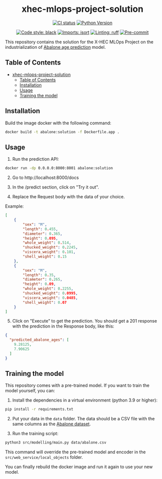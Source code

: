 <div align="center">

# xhec-mlops-project-solution

[![CI status](https://github.com/artefactory/xhec-mlops-project-solution/actions/workflows/ci.yaml/badge.svg)](https://github.com/artefactory/xhec-mlops-project-solution/actions/workflows/ci.yaml?query=branch%3Amain)
[![Python Version](https://img.shields.io/badge/python-3.9%20%7C%203.10-blue.svg)]()

[![Code style: black](https://img.shields.io/badge/code%20style-black-000000.svg)](https://github.com/psf/black)
[![Imports: isort](https://img.shields.io/badge/%20imports-isort-%231674b1?style=flat&labelColor=ef8336)](https://pycqa.github.io/isort/)
[![Linting: ruff](https://img.shields.io/endpoint?url=https://raw.githubusercontent.com/charliermarsh/ruff/main/assets/badge/v2.json)](https://github.com/astral-sh/ruff)
[![Pre-commit](https://img.shields.io/badge/pre--commit-enabled-informational?logo=pre-commit&logoColor=white)](https://github.com/artefactory/xhec-mlops-project-solution/blob/main/.pre-commit-config.yaml)
</div>

This repository contains the solution for the X-HEC MLOps Project on the industrialization of [Abalone age prediction](https://www.kaggle.com/datasets/rodolfomendes/abalone-dataset) model.

## Table of Contents

- [xhec-mlops-project-solution](#xhec-mlops-project-solution)
  - [Table of Contents](#table-of-contents)
  - [Installation](#installation)
  - [Usage](#usage)
  - [Training the model](#training-the-model)

## Installation

Build the image docker with the following command:

```bash
docker build -t abalone:solution -f Dockerfile.app .
```

## Usage

1. Run the prediction API:

```bash
docker run -dp 0.0.0.0:8000:8001 abalone:solution
```

2. Go to http://localhost:8000/docs

3. In the /predict section, click on "Try it out".

4. Replace the Request body with the data of your choice.

Example:

```json
[
    {
        "sex": "M",
        "length": 0.455,
        "diameter": 0.365,
        "height": 0.095,
        "whole_weight": 0.514,
        "shucked_weight": 0.2245,
        "viscera_weight": 0.101,
        "shell_weight": 0.15
    },
    {
        "sex": "M",
        "length": 0.35,
        "diameter": 0.265,
        "height": 0.09,
        "whole_weight": 0.2255,
        "shucked_weight": 0.0995,
        "viscera_weight": 0.0485,
        "shell_weight": 0.07
    }
]
```

5. Click on "Execute" to get the prediction. You should get a 201 response with the prediction in the Response body, like this:

```json
{
  "predicted_abalone_ages": [
    9.28125,
    7.90625
  ]
}
```

## Training the model

This repository comes with a pre-trained model. If you want to train the model yourself, you can:

1. Install the dependencies in a virtual environment (python 3.9 or higher):

```bash
pip install -r requirements.txt
```

2. Put your data in the `data` folder. The data should be a CSV file with the same columns as the [Abalone dataset](https://www.kaggle.com/datasets/rodolfomendes/abalone-dataset).

2. Run the training script:

```bash
python3 src/modelling/main.py data/abalone.csv
```

This command will override the pre-trained model and encoder in the `src/web_service/local_objects` folder.

You can finally rebuild the docker image and run it again to use your new model.
